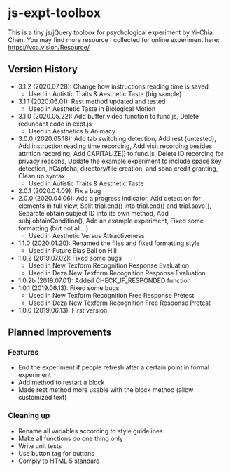 # js-expt-toolbox
This is a tiny js/jQuery toolbox for psychological experiment by Yi-Chia Chen.
You may find more resource I collected for online experiment here: https://ycc.vision/Resource/

## Version History
- 3.1.2 (2020.07.28): Change how instructions reading time is saved
    - Used in Autistic Traits & Aesthetic Taste (big sample)
- 3.1.1 (2020.06.01): Rest method updated and tested
    - Used in Aesthetic Taste in Biological Motion
- 3.1.0 (2020.05.22): Add buffer video function to func.js,
                      Delete redundant code in expt.js
    - Used in Aesthetics & Animacy
- 3.0.0 (2020.05.18): Add tab switching detection,
                      Add rest (untested),
                      Add instruction reading time recording,
                      Add visit recording besides attrition recording,
                      Add CAPITALIZE() to func.js,
                      Delete ID recording for privacy reasons,
                      Update the example experiment to include space key detection, hCaptcha, directory/file creation, and sona credit granting,
                      Clean up syntax
    - Used in Autistic Traits & Aesthetic Taste
- 2.0.1 (2020.04.09): Fix a bug
- 2.0.0 (2020.04.06): Add a progress indicator,
                      Add detection for elements in full view,
                      Split trial.end() into trial.end() and trial.save(),
                      Separate obtain subject ID into its own method,
                      Add subj.obtainCondition(),
                      Add an example experiment,
                      Fixed some formatting (but not all...)
    - Used in Aesthetic Versus Attractiveness
- 1.1.0 (2020.01.20): Renamed the files and fixed formatting style
    - Used in Future Bias Ball on Hill
- 1.0.2 (2019.07.02): Fixed some bugs
    - Used in New Texform Recognition Response Evaluation
    - Used in Deza New Texform Recognition Response Evaluation
- 1.0.2b (2019.07.01): Added CHECK_IF_RESPONDED function
- 1.0.1 (2019.06.13): Fixed some bugs
    - Used in New Texform Recognition Free Response Pretest
    - Used in Deza New Texform Recognition Free Response Pretest
- 1.0.0 (2019.06.13): First version

## Planned Improvements

### Features
- End the experiment if people refresh after a certain point in formal experiment
- Add method to restart a block
- Made rest method more usable with the block method (allow customized text)

### Cleaning up
- Rename all variables according to style guidelines
- Make all functions do one thing only
- Write unit tests
- Use button tag for buttons
- Comply to HTML 5 standard